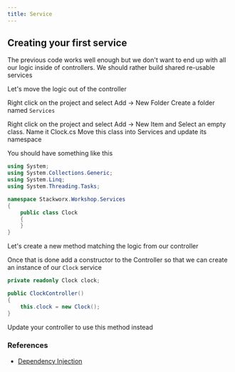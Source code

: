 ```yaml
---
title: Service
---
```


## Creating your first service

The previous code works well enough but we don't want to end up with all our logic inside of controllers.
We should rather build shared re-usable services

Let's move the logic out of the controller

Right click on the project and select Add -> New Folder
Create a folder named `Services`

Right click on the project and select Add -> New Item and Select an empty class.
Name it Clock.cs
Move this class into Services and update its namespace

You should have something like this

```csharp
using System;
using System.Collections.Generic;
using System.Linq;
using System.Threading.Tasks;

namespace Stackworx.Workshop.Services
{
    public class Clock
    {
    }
}
```

Let's create a new method matching the logic from our controller

Once that is done add a constructor to the Controller so that we can create an instance of our `Clock` service

```csharp
private readonly Clock clock;

public ClockController()
{
    this.clock = new Clock();
}
```

Update your controller to use this method instead

### References

- [Dependency Injection](https://docs.microsoft.com/en-us/aspnet/core/fundamentals/?view=aspnetcore-3.1&tabs=windows#dependency-injection-services)

